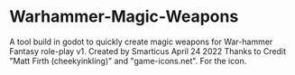 # Warhammer-Magic-Weapons
A tool build in godot to quickly create magic weapons for War-hammer Fantasy role-play v1.
Created by Smarticus April 24 2022
Thanks to Credit "Matt Firth (cheekyinkling)" and "game-icons.net". For the icon. 

